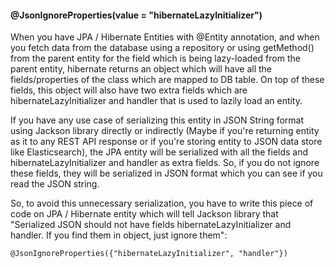 #### @JsonIgnoreProperties(value = "hibernateLazyInitializer")
When you have JPA / Hibernate Entities with @Entity annotation, and when you fetch data from the database using a repository or using getMethod() from the parent entity for the field which is being lazy-loaded from the parent entity, hibernate returns an object which will have all the fields/properties of the class which are mapped to DB table. On top of these fields, this object will also have two extra fields which are hibernateLazyInitializer and handler that is used to lazily load an entity.

If you have any use case of serializing this entity in JSON String format using Jackson library directly or indirectly (Maybe if you're returning entity as it to any REST API response or if you're storing entity to JSON data store like Elasticsearch), the JPA entity will be serialized with all the fields and hibernateLazyInitializer and handler as extra fields. So, if you do not ignore these fields, they will be serialized in JSON format which you can see if you read the JSON string.

So, to avoid this unnecessary serialization, you have to write this piece of code on JPA / Hibernate entity which will tell Jackson library that "Serialized JSON should not have fields hibernateLazyInitializer and handler. If you find them in object, just ignore them":

```
@JsonIgnoreProperties({"hibernateLazyInitializer", "handler"})
```